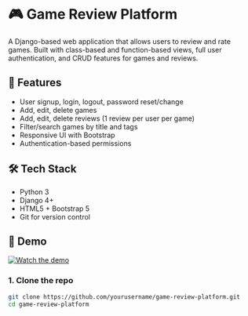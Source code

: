 # 🎮 Game Review Platform

A Django-based web application that allows users to review and rate games. Built with class-based and function-based views, full user authentication, and CRUD features for games and reviews.

## 🔧 Features

- User signup, login, logout, password reset/change
- Add, edit, delete games
- Add, edit, delete reviews (1 review per user per game)
- Filter/search games by title and tags
- Responsive UI with Bootstrap
- Authentication-based permissions

## 🛠️ Tech Stack

- Python 3
- Django 4+
- HTML5 + Bootstrap 5
- Git for version control

## 🎥 Demo

[![Watch the demo](https://img.youtube.com/vi/hDux-5Fnj5Y/0.jpg)](https://www.youtube.com/watch?v=hDux-5Fnj5Y)

### 1. Clone the repo

```bash
git clone https://github.com/yourusername/game-review-platform.git
cd game-review-platform

